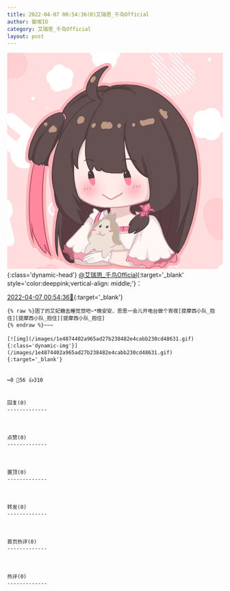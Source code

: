 ```yaml
---
title: 2022-04-07 00:54:36(0)艾瑞思_千鸟Official
author: 御坂IO
category: 艾瑞思_千鸟Official
layout: post
---
```


![img](/images/7e08840c56f251de28bdf766b647bd5fe9a5d50a.jpg){:class='dynamic-head'}
[@艾瑞思_千鸟Official](https://space.bilibili.com/1090010845/dynamic){:target='_blank' style='color:deeppink;vertical-align: middle;'}：

[2022-04-07 00:54:36🔗](https://t.bilibili.com/646073358979432457){:target='_blank'}

~~~
{% raw %}困了的艾妃糖去睡觉觉吧~*晚安安、思思一会儿开电台做个宵夜[提摩西小队_抱住][提摩西小队_抱住][提摩西小队_抱住]
{% endraw %}~~~

[![img](/images/1e4874402a965ad27b238482e4cabb230cd48631.gif){:class='dynamic-img'}](/images/1e4874402a965ad27b238482e4cabb230cd48631.gif){:target='_blank'}


↪️0 💬56 👍310


回复(0)
-------------



点赞(0)
-------------



置顶(0)
-------------



转发(0)
-------------



首页热评(0)
-------------



热评(0)
-------------



